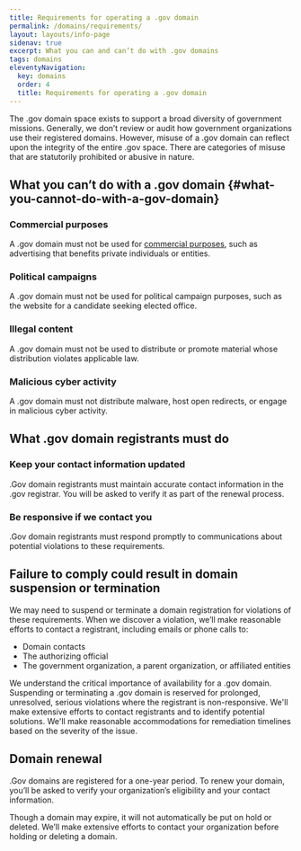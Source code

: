 ```yaml
---
title: Requirements for operating a .gov domain
permalink: /domains/requirements/
layout: layouts/info-page
sidenav: true
excerpt: What you can and can’t do with .gov domains
tags: domains
eleventyNavigation:
  key: domains
  order: 4
  title: Requirements for operating a .gov domain
---
```

The .gov domain space exists to support a broad diversity of government missions. Generally, we don’t review or audit how government organizations use their registered domains. However, misuse of a .gov domain can reflect upon the integrity of the entire .gov space. There are categories of misuse that are statutorily prohibited or abusive in nature.


## What you can’t do with a .gov domain {#what-you-cannot-do-with-a-gov-domain}

### Commercial purposes
A .gov domain must not be used for [commercial purposes](../../help/faq/#commercial-purposes), such as advertising that benefits private individuals or entities.

### Political campaigns
A .gov domain must not be used for political campaign purposes, such as the website for a candidate seeking elected office. 

### Illegal content
A .gov domain must not be used to distribute or promote material whose distribution violates applicable law.

### Malicious cyber activity
A .gov domain must not distribute malware, host open redirects, or engage in malicious cyber activity.


## What .gov domain registrants must do

### Keep your contact information updated
.Gov domain registrants must maintain accurate contact information in the .gov registrar. You will be asked to verify it as part of the renewal process. 

### Be responsive if we contact you
.Gov domain registrants must respond promptly to communications about potential violations to these requirements.


## Failure to comply could result in domain suspension or termination
We may need to suspend or terminate a domain registration for violations of these requirements. When we discover a violation, we’ll make reasonable efforts to contact a registrant, including emails or phone calls to:
- Domain contacts
- The authorizing official
- The government organization, a parent organization, or affiliated entities

We understand the critical importance of availability for a .gov domain. Suspending or terminating a .gov domain is reserved for prolonged, unresolved, serious violations where the registrant is non-responsive. We'll make extensive efforts to contact registrants and to identify potential solutions. We'll make reasonable accommodations for remediation timelines based on the severity of the issue.


## Domain renewal
.Gov domains are registered for a one-year period. To renew your domain, you’ll be asked to verify your organization’s eligibility and your contact information. 

Though a domain may expire, it will not automatically be put on hold or deleted. We’ll make extensive efforts to contact your organization before holding or deleting a domain.


